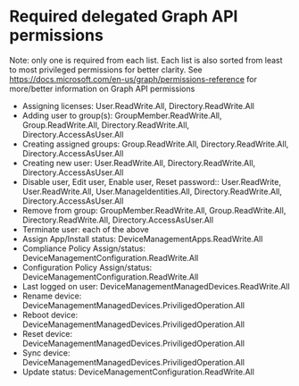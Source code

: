 # Required delegated Graph API permissions
Note: only one is required from each list. Each list is also sorted from least to most privileged permissions for better clarity. See https://docs.microsoft.com/en-us/graph/permissions-reference for more/better information on Graph API permissions
* Assigning licenses: User.ReadWrite.All, Directory.ReadWrite.All
* Adding user to group(s): GroupMember.ReadWrite.All, Group.ReadWrite.All, Directory.ReadWrite.All, Directory.AccessAsUser.All
* Creating assigned groups: Group.ReadWrite.All, Directory.ReadWrite.All, Directory.AccessAsUser.All
* Creating new user: 	User.ReadWrite.All, Directory.ReadWrite.All, Directory.AccessAsUser.All
* Disable user, Edit user, Enable user, Reset password:: User.ReadWrite, User.ReadWrite.All, User.ManageIdentities.All, Directory.ReadWrite.All, Directory.AccessAsUser.All
* Remove from group: GroupMember.ReadWrite.All, Group.ReadWrite.All, Directory.ReadWrite.All, Directory.AccessAsUser.All
* Terminate user: each of the above 
* Assign App/Install status: DeviceManagementApps.ReadWrite.All
* Compliance Policy Assign/status: DeviceManagementConfiguration.ReadWrite.All
* Configuration Policy Assign/status: DeviceManagementConfiguration.ReadWrite.All
* Last logged on user: DeviceManagementManagedDevices.ReadWrite.All
* Rename device: DeviceManagementManagedDevices.PriviligedOperation.All
* Reboot device: DeviceManagementManagedDevices.PriviligedOperation.All
* Reset device: DeviceManagementManagedDevices.PriviligedOperation.All
* Sync device: DeviceManagementManagedDevices.PriviligedOperation.All
* Update status:  DeviceManagementConfiguration.ReadWrite.All

